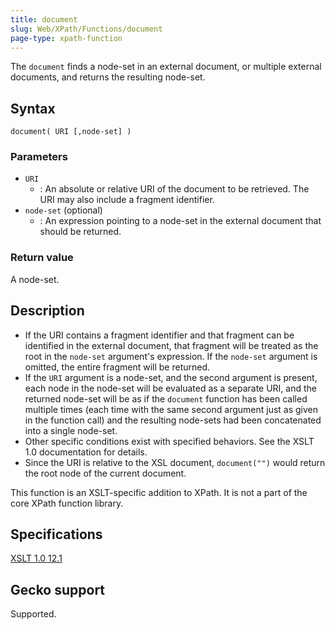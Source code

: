 ```yaml
---
title: document
slug: Web/XPath/Functions/document
page-type: xpath-function
---
```




The `document` finds a node-set in an external document, or multiple external documents, and returns the resulting node-set.

## Syntax

```plain
document( URI [,node-set] )
```

### Parameters

- `URI`
  - : An absolute or relative URI of the document to be retrieved. The URI may also include a fragment identifier.
- `node-set` (optional)
  - : An expression pointing to a node-set in the external document that should be returned.

### Return value

A node-set.

## Description

- If the URI contains a fragment identifier and that fragment can be identified in the external document, that fragment will be treated as the root in the `node-set` argument's expression. If the `node-set` argument is omitted, the entire fragment will be returned.
- If the `URI` argument is a node-set, and the second argument is present, each node in the node-set will be evaluated as a separate URI, and the returned node-set will be as if the `document` function has been called multiple times (each time with the same second argument just as given in the function call) and the resulting node-sets had been concatenated into a single node-set.
- Other specific conditions exist with specified behaviors. See the XSLT 1.0 documentation for details.
- Since the URI is relative to the XSL document, `document("")` would return the root node of the current document.

This function is an XSLT-specific addition to XPath. It is not a part of the core XPath function library.

## Specifications

[XSLT 1.0 12.1](https://www.w3.org/TR/1999/REC-xslt-19991116/#function-document)

## Gecko support

Supported.
